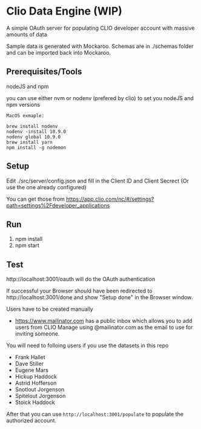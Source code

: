 # Clio Data Engine (WIP)
A simple OAuth server for populating CLIO developer account with massive amounts of data

Sample data is generated with Mockaroo. Schemas are in ./schemas folder and can be imported back into Mockaroo.

## Prerequisites/Tools

nodeJS and npm

you can use either nvm or nodenv (prefered by clio) to set you nodeJS and npm versions

```
MacOS exmaple:

brew install nodenv
nodenv -install 10.9.0
nodenv global 10.9.0
brew install yarn
npm install -g nodemon
```


## Setup
Edit ./src/server/config.json and fill in the Client ID and Client Secrect (Or use the one already configured)

You can get those from https://app.clio.com/nc/#/settings?path=settings%2Fdeveloper_applications

## Run
1. npm install 
2. npm start

## Test

http://localhost:3001/oauth will do the OAuth authentication

If successful your Browser should have been redirected to http://localhost:3001/done and show "Setup done" in the Browser window.

Users have to be created manually
 - https://www.mailinator.com has a public inbox which allows you to add users from CLIO Manage using <name>@mailinator.com as the email to use for inviting someone.

  You will need to folloing users if you use the datasets in this repo

   - Frank Hallet
   - Dave Stiller
   - Eugene Mars
   - Hickup Haddock
   - Astrid Hofferson
   - Snotlout Jorgenson
   - Spitelout Jorgenson
   - Stoick Haddock

After that you can use `http://localhost:3001/populate` to populate the authorized account.



 


